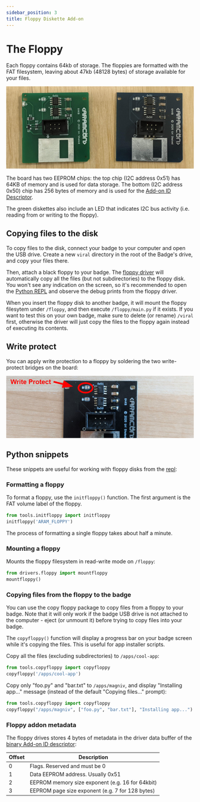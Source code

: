 ```yaml
---
sidebar_position: 3
title: Floppy Diskette Add-on
---
```


# The Floppy

Each floppy contains 64kb of storage. The floppies are formatted with the FAT filesystem, leaving about 47kb (48128 bytes) of storage available for your files.

![2 Floppy Diskettes](floppy.jpg)

The board has two EEPROM chips: the top chip (I2C address 0x51) has 64KB of memory and is used for data storage. The bottom (I2C address 0x50) chip has 256 bytes of memory and is used for the [Add-on ID Descriptor](addon-id).

The green diskettes also include an LED that indicates I2C bus activity (i.e. reading from or writing to the floppy).

## Copying files to the disk

To copy files to the disk, connect your badge to your computer and open
the USB drive. Create a new `viral` directory in the root of the Badge's drive,
and copy your files there.

Then, attach a black floppy to your badge. The [floppy driver](https://github.com/aramcon-badge/aramcon-firmware/blob/master/drivers/floppy.py#L96) will automatically copy all the files (but not subdirectories) to the floppy disk. You won't see any indication on the screen, so it's recommended to open the [Python REPL](../badge/repl) and observe the debug prints from the floppy driver.

When you insert the floppy disk to another badge, it will mount the floppy filesytem under `/floppy`, and then
execute `/floppy/main.py` if it exists. If you want to test this on your own badge, make sure to delete (or rename) `/viral` first, otherwise the driver will just copy the files to the floppy again instead of executing its contents.

## Write protect

You can apply write protection to a floppy by soldering the two write-protect bridges on the board:

![Floppy write-protect solder bridge](floppy-write-protect.jpg)

## Python snippets

These snippets are useful for working with floppy disks from the [repl](../badge/repl):

### Formatting a floppy

To format a floppy, use the `initfloppy()` function. The first argument is the FAT volume label of the floppy.

```python
from tools.initfloppy import initfloppy
initfloppy('ARAM_FLOPPY')
```

The process of formatting a single floppy takes about half a minute.

### Mounting a floppy

Mounts the floppy filesystem in read-write mode on `/floppy`:

```python
from drivers.floppy import mountfloppy
mountfloppy()
```

### Copying files from the floppy to the badge

You can use the copy floppy package to copy files from a floppy to your badge. Note that it will only work if the badge USB drive is not attached to the computer - eject (or unmount it) before trying to copy files into your badge.

The `copyfloppy()` function will display a progress bar on your badge screen while it's copying the files. This is useful for app installer scripts.

Copy all the files (excluding subdirectories) to `/apps/cool-app`:

```python
from tools.copyfloppy import copyfloppy
copyfloppy('/apps/cool-app')
```

Copy only "foo.py" and "bar.txt" to `/apps/magniv`, and display "Installing app..." message (instead of the default "Copying files..." prompt):

```python
from tools.copyfloppy import copyfloppy
copyfloppy("/apps/magniv", ["foo.py", "bar.txt"], "Installing app...")
```

### Floppy addon metadata

The floppy drives stores 4 bytes of metadata in the driver data buffer of the [binary Add-on ID descriptor](addon-id):

| Offset | Description                                      |
| ------ | ------------------------------------------------ |
| 0      | Flags. Reserved and must be 0                    |
| 1      | Data EEPROM address. Usually 0x51                |
| 2      | EEPROM memory size exponent (e.g. 16 for 64kbit) |
| 3      | EEPROM page size exponent (e.g. 7 for 128 bytes) |
